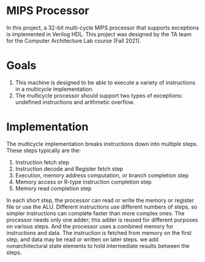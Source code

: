 # MIPS Processor
In this project, a 32-bit multi-cycle MIPS processor that supports exceptions is implemented in Verilog HDL.
This project was designed by the TA team for the Computer Architecture Lab course (Fall 2021).

# Goals
1. This machine is designed to be able to execute a variety of instructions in a multicycle implementation.
2. The multicycle processor should support two types of exceptions: undefined instructions and arithmetic overflow.

# Implementation

The multicycle implementation breaks instructions down into multiple steps. These steps typically are the:
1. Instruction fetch step
2. Instruction decode and Register fetch step
3. Execution, memory address computation, or branch completion step 
4. Memory access or R-type instruction completion step
5. Memory read completion step

In each short step, the processor can read or write the memory or register file or use the ALU. Different instructions use different numbers of steps, so simpler instructions can complete faster than more complex ones. The processor needs only one adder; this adder is reused for different purposes on various steps. And the processor uses a combined memory for instructions and data. The instruction is fetched from memory on the first step, and data may be read or written on later steps.
we add nonarchitectural state elements to hold intermediate results between the steps.
